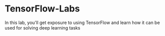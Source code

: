 # TensorFlow-Labs
In this lab, you'll get exposure to using TensorFlow and learn how it can be used for solving deep learning tasks
